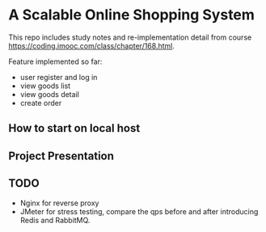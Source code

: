 # A Scalable Online Shopping System

This repo includes study notes and re-implementation detail from course https://coding.imooc.com/class/chapter/168.html.

Feature implemented so far:
* user register and log in
* view goods list
* view goods detail
* create order

## How to start on local host 

## Project Presentation 

## TODO
* Nginx for reverse proxy
* JMeter for stress testing, compare the qps before and after introducing Redis and RabbitMQ.
